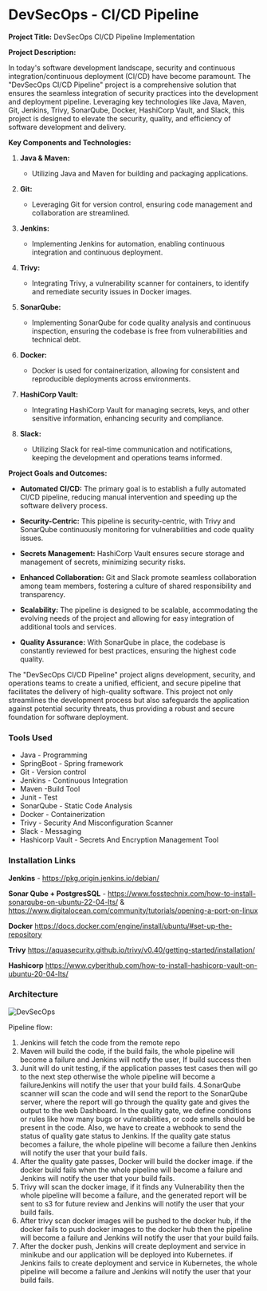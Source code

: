 # DevSecOps - CI/CD Pipeline

**Project Title:** DevSecOps CI/CD Pipeline Implementation

**Project Description:**

In today's software development landscape, security and continuous integration/continuous deployment (CI/CD) have become paramount. The "DevSecOps CI/CD Pipeline" project is a comprehensive solution that ensures the seamless integration of security practices into the development and deployment pipeline. Leveraging key technologies like Java, Maven, Git, Jenkins, Trivy, SonarQube, Docker, HashiCorp Vault, and Slack, this project is designed to elevate the security, quality, and efficiency of software development and delivery.

**Key Components and Technologies:**

1. **Java & Maven:**
   - Utilizing Java and Maven for building and packaging applications.
   
2. **Git:**
   - Leveraging Git for version control, ensuring code management and collaboration are streamlined.

3. **Jenkins:**
   - Implementing Jenkins for automation, enabling continuous integration and continuous deployment.

4. **Trivy:**
   - Integrating Trivy, a vulnerability scanner for containers, to identify and remediate security issues in Docker images.

5. **SonarQube:**
   - Implementing SonarQube for code quality analysis and continuous inspection, ensuring the codebase is free from vulnerabilities and technical debt.

6. **Docker:**
   - Docker is used for containerization, allowing for consistent and reproducible deployments across environments.

7. **HashiCorp Vault:**
   - Integrating HashiCorp Vault for managing secrets, keys, and other sensitive information, enhancing security and compliance.

8. **Slack:**
   - Utilizing Slack for real-time communication and notifications, keeping the development and operations teams informed.

**Project Goals and Outcomes:**

- **Automated CI/CD:** The primary goal is to establish a fully automated CI/CD pipeline, reducing manual intervention and speeding up the software delivery process.

- **Security-Centric:** This pipeline is security-centric, with Trivy and SonarQube continuously monitoring for vulnerabilities and code quality issues.

- **Secrets Management:** HashiCorp Vault ensures secure storage and management of secrets, minimizing security risks.

- **Enhanced Collaboration:** Git and Slack promote seamless collaboration among team members, fostering a culture of shared responsibility and transparency.

- **Scalability:** The pipeline is designed to be scalable, accommodating the evolving needs of the project and allowing for easy integration of additional tools and services.

- **Quality Assurance:** With SonarQube in place, the codebase is constantly reviewed for best practices, ensuring the highest code quality.

The "DevSecOps CI/CD Pipeline" project aligns development, security, and operations teams to create a unified, efficient, and secure pipeline that facilitates the delivery of high-quality software. This project not only streamlines the development process but also safeguards the application against potential security threats, thus providing a robust and secure foundation for software deployment.
### Tools Used 
- Java - Programming
- SpringBoot - Spring framework
- Git - Version control
- Jenkins - Continuous Integration
- Maven -Build Tool
- Junit - Test
- SonarQube - Static Code Analysis
- Docker - Containerization
- Trivy -  Security And Misconfiguration Scanner
- Slack - Messaging
- Hashicorp Vault - Secrets And Encryption Management Tool

### Installation Links 

**Jenkins**  - https://pkg.origin.jenkins.io/debian/

**Sonar	Qube + PostgresSQL** - https://www.fosstechnix.com/how-to-install-sonarqube-on-ubuntu-22-04-lts/ & https://www.digitalocean.com/community/tutorials/opening-a-port-on-linux

**Docker** https://docs.docker.com/engine/install/ubuntu/#set-up-the-repository

**Trivy** https://aquasecurity.github.io/trivy/v0.40/getting-started/installation/

**Hashicorp** https://www.cyberithub.com/how-to-install-hashicorp-vault-on-ubuntu-20-04-lts/

### Architecture
![DevSecOps](https://github.com/aditi55/DevOps/assets/67974030/e869b60e-e7a3-4cd2-84a1-a9e08086b683)

Pipeline flow:
1.	Jenkins will fetch the code from the remote repo
2.	Maven will build the code, if the build fails, the whole pipeline will become a failure and Jenkins will notify the user, If build success then
3.	Junit will do unit testing, if the application passes test cases then will go to the next step otherwise the whole pipeline will become a failureJenkins will notify the user that your build fails. 4.SonarQube scanner will scan the code and will send the report to the SonarQube server, where the report will go through the quality gate and gives the output to the web Dashboard. In the quality gate, we define conditions or rules like how many bugs or vulnerabilities, or code smells should be present in the code. Also, we have to create a webhook to send the status of quality gate status to Jenkins. If the quality gate status becomes a failure, the whole pipeline will become a failure then Jenkins will notify the user that your build fails.
4.	After the quality gate passes, Docker will build the docker image. if the docker build fails when the whole pipeline will become a failure and Jenkins will notify the user that your build fails.
5.	Trivy will scan the docker image, if it finds any Vulnerability then the whole pipeline will become a failure, and the generated report will be sent to s3 for future review and Jenkins will notify the user that your build fails.
6.	After trivy scan docker images will be pushed to the docker hub, if the docker fails to push docker images to the docker hub then the pipeline will become a failure and Jenkins will notify the user that your build fails.
7.	After the docker push, Jenkins will create deployment and service in minikube and our application will be deployed into Kubernetes. if Jenkins fails to create deployment and service in Kubernetes, the whole pipeline will become a failure and Jenkins will notify the user that your build fails.
